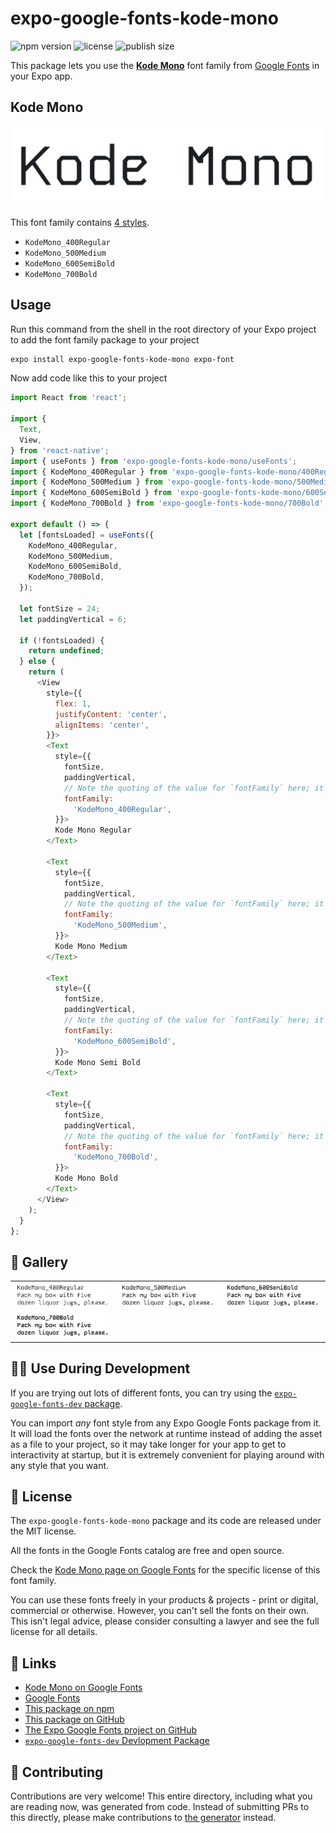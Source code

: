 # expo-google-fonts-kode-mono

![npm version](https://flat.badgen.net/npm/v/expo-google-fonts-kode-mono)
![license](https://flat.badgen.net/github/license/expo/google-fonts)
![publish size](https://flat.badgen.net/packagephobia/install/expo-google-fonts-kode-mono)

This package lets you use the [**Kode Mono**](https://fonts.google.com/specimen/Kode+Mono) font family from [Google Fonts](https://fonts.google.com/) in your Expo app.

## Kode Mono

![Kode Mono](./font-family.png)

This font family contains [4 styles](#-gallery).

- `KodeMono_400Regular`
- `KodeMono_500Medium`
- `KodeMono_600SemiBold`
- `KodeMono_700Bold`

## Usage

Run this command from the shell in the root directory of your Expo project to add the font family package to your project
```sh
expo install expo-google-fonts-kode-mono expo-font
```

Now add code like this to your project
```js
import React from 'react';

import {
  Text,
  View,
} from 'react-native';
import { useFonts } from 'expo-google-fonts-kode-mono/useFonts';
import { KodeMono_400Regular } from 'expo-google-fonts-kode-mono/400Regular';
import { KodeMono_500Medium } from 'expo-google-fonts-kode-mono/500Medium';
import { KodeMono_600SemiBold } from 'expo-google-fonts-kode-mono/600SemiBold';
import { KodeMono_700Bold } from 'expo-google-fonts-kode-mono/700Bold';

export default () => {
  let [fontsLoaded] = useFonts({
    KodeMono_400Regular,
    KodeMono_500Medium,
    KodeMono_600SemiBold,
    KodeMono_700Bold,
  });

  let fontSize = 24;
  let paddingVertical = 6;

  if (!fontsLoaded) {
    return undefined;
  } else {
    return (
      <View
        style={{
          flex: 1,
          justifyContent: 'center',
          alignItems: 'center',
        }}>
        <Text
          style={{
            fontSize,
            paddingVertical,
            // Note the quoting of the value for `fontFamily` here; it expects a string!
            fontFamily:
              'KodeMono_400Regular',
          }}>
          Kode Mono Regular
        </Text>

        <Text
          style={{
            fontSize,
            paddingVertical,
            // Note the quoting of the value for `fontFamily` here; it expects a string!
            fontFamily:
              'KodeMono_500Medium',
          }}>
          Kode Mono Medium
        </Text>

        <Text
          style={{
            fontSize,
            paddingVertical,
            // Note the quoting of the value for `fontFamily` here; it expects a string!
            fontFamily:
              'KodeMono_600SemiBold',
          }}>
          Kode Mono Semi Bold
        </Text>

        <Text
          style={{
            fontSize,
            paddingVertical,
            // Note the quoting of the value for `fontFamily` here; it expects a string!
            fontFamily:
              'KodeMono_700Bold',
          }}>
          Kode Mono Bold
        </Text>
      </View>
    );
  }
};

```

## 🔡 Gallery


||||
|-|-|-|
|![KodeMono_400Regular](.//400Regular/KodeMono_400Regular.ttf.png)|![KodeMono_500Medium](.//500Medium/KodeMono_500Medium.ttf.png)|![KodeMono_600SemiBold](.//600SemiBold/KodeMono_600SemiBold.ttf.png)||
|![KodeMono_700Bold](.//700Bold/KodeMono_700Bold.ttf.png)||||


## 👩‍💻 Use During Development

If you are trying out lots of different fonts, you can try using the [`expo-google-fonts-dev` package](https://github.com/freeboub/google-fonts/tree/master/font-packages/dev#readme).

You can import *any* font style from any Expo Google Fonts package from it. It will load the fonts
over the network at runtime instead of adding the asset as a file to your project, so it may take longer
for your app to get to interactivity at startup, but it is extremely convenient
for playing around with any style that you want.

## 📖 License

The `expo-google-fonts-kode-mono` package and its code are released under the MIT license.

All the fonts in the Google Fonts catalog are free and open source.

Check the [Kode Mono page on Google Fonts](https://fonts.google.com/specimen/Kode+Mono) for the specific license of this font family.

You can use these fonts freely in your products & projects - print or digital, commercial or otherwise. However, you can't sell the fonts on their own. This isn't legal advice, please consider consulting a lawyer and see the full license for all details.

## 🔗 Links

- [Kode Mono on Google Fonts](https://fonts.google.com/specimen/Kode+Mono)
- [Google Fonts](https://fonts.google.com/)
- [This package on npm](https://www.npmjs.com/package/expo-google-fonts-kode-mono)
- [This package on GitHub](https://github.com/freeboub/google-fonts/tree/master/font-packages/kode-mono)
- [The Expo Google Fonts project on GitHub](https://github.com/freeboub/google-fonts)
- [`expo-google-fonts-dev` Devlopment Package](https://github.com/freeboub/google-fonts/tree/master/font-packages/dev)

## 🤝 Contributing

Contributions are very welcome! This entire directory, including what you are reading now, was generated from code. Instead of submitting PRs to this directly, please make contributions to [the generator](https://github.com/freeboub/google-fonts/tree/master/packages/generator) instead.
